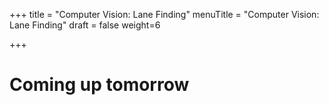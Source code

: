+++
title = "Computer Vision: Lane Finding"
menuTitle = "Computer Vision: Lane Finding"
draft = false
weight=6

+++

# Coming up tomorrow


